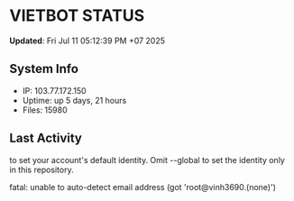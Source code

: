 # VIETBOT STATUS
**Updated**: Fri Jul 11 05:12:39 PM +07 2025

## System Info
- IP: 103.77.172.150
- Uptime: up 5 days, 21 hours
- Files: 15980

## Last Activity

to set your account's default identity.
Omit --global to set the identity only in this repository.

fatal: unable to auto-detect email address (got 'root@vinh3690.(none)')
